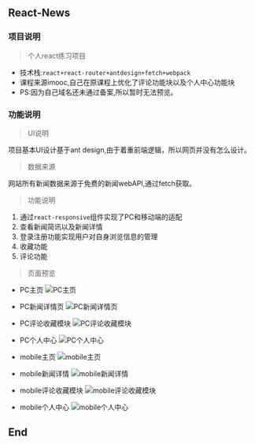 ## React-News

### 项目说明
>个人react练习项目

* 技术栈:`react+react-router+antdesign+fetch+webpack`
* 课程来源imooc,自己在原课程上优化了评论功能块以及个人中心功能块
* PS:因为自己域名还未通过备案,所以暂时无法预览。

### 功能说明
>UI说明

项目基本UI设计基于ant design,由于着重前端逻辑，所以网页并没有怎么设计。

>数据来源

网站所有新闻数据来源于免费的新闻webAPI,通过fetch获取。

>功能说明

1. 通过`react-responsive`组件实现了PC和移动端的适配
2. 查看新闻简讯以及新闻详情
3. 登录注册功能实现用户对自身浏览信息的管理
4. 收藏功能
5. 评论功能

>页面预览

* PC主页
![PC主页](https://github.com/Cxuyang/React-News/blob/master/src/projectImg/pc%E4%B8%BB%E9%A1%B5.png)

* PC新闻详情页
![PC新闻详情页](https://github.com/Cxuyang/React-News/blob/master/src/projectImg/pc%E6%96%B0%E9%97%BB%E8%AF%A6%E6%83%85.png)

* PC评论收藏模块
![PC评论收藏模块](https://github.com/Cxuyang/React-News/blob/master/src/projectImg/pc%E8%AF%84%E8%AE%BA%E6%A8%A1%E5%9D%97.png)

* PC个人中心
![PC个人中心](https://github.com/Cxuyang/React-News/blob/master/src/projectImg/pc%E4%B8%AA%E4%BA%BA%E4%B8%AD%E5%BF%83.png)

* mobile主页
![mobile主页](https://github.com/Cxuyang/React-News/blob/master/src/projectImg/m%E4%B8%BB%E9%A1%B5.png)

* mobile新闻详情
![mobile新闻详情](https://github.com/Cxuyang/React-News/blob/master/src/projectImg/m%E6%96%B0%E9%97%BB%E8%AF%A6%E6%83%85.png)

* mobile评论收藏模块
![mobile评论收藏模块](https://github.com/Cxuyang/React-News/blob/master/src/projectImg/m%E8%AF%84%E8%AE%BA%E6%A8%A1%E5%9D%97.png)

* mobile个人中心
![mobile个人中心](https://github.com/Cxuyang/React-News/blob/master/src/projectImg/m%E4%B8%AA%E4%BA%BA%E4%B8%AD%E5%BF%83.png)

## End
